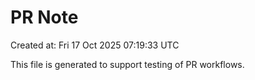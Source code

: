 # PR Note

Created at: Fri 17 Oct 2025 07:19:33 UTC

This file is generated to support testing of PR workflows.
